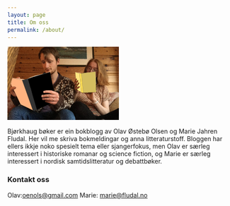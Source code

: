 ```yaml
---
layout: page
title: Om oss
permalink: /about/
---
```


![Eit fotografi av Olav og Marie med kvar si bok](/images/lesuli.png)

Bjørkhaug bøker er ein bokblogg av Olav Østebø Olsen og Marie Jahren Fludal. Her vil me skriva bokmeldingar og anna litteraturstoff. Bloggen har ellers ikkje noko spesielt tema eller sjangerfokus, men Olav er særleg interessert i historiske romanar og science fiction, og Marie er særleg interessert i nordisk samtidslitteratur og debattbøker. 


### Kontakt oss

Olav:[oenols@gmail.com](mailto:oenols@gmail.com)
Marie: [marie@fludal.no](mailto:marie@fludal.no)